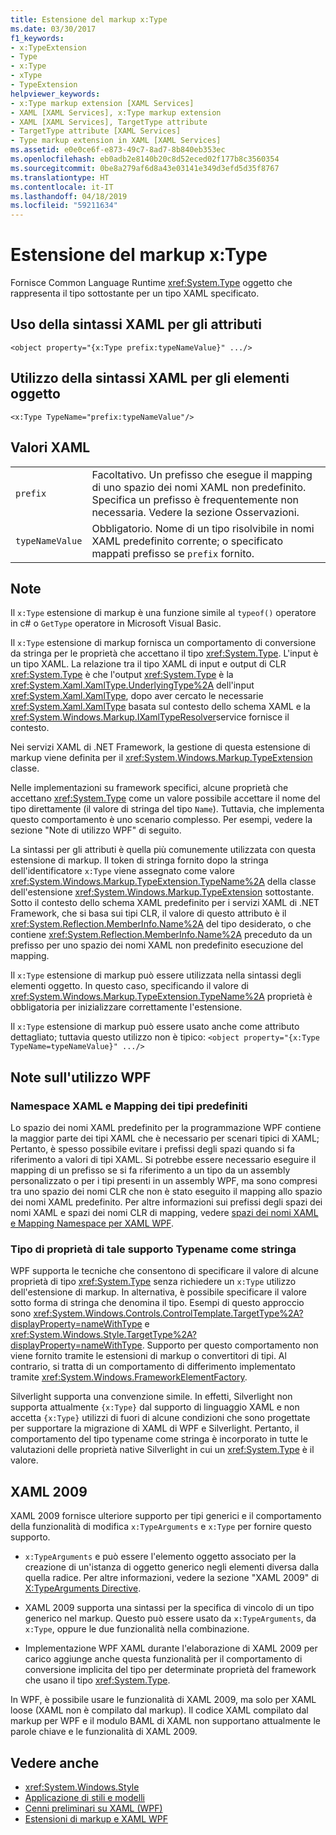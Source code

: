 ```yaml
---
title: Estensione del markup x:Type
ms.date: 03/30/2017
f1_keywords:
- x:TypeExtension
- Type
- x:Type
- xType
- TypeExtension
helpviewer_keywords:
- x:Type markup extension [XAML Services]
- XAML [XAML Services], x:Type markup extension
- XAML [XAML Services], TargetType attribute
- TargetType attribute [XAML Services]
- Type markup extension in XAML [XAML Services]
ms.assetid: e0e0ce6f-e873-49c7-8ad7-8b840eb353ec
ms.openlocfilehash: eb0adb2e8140b20c8d52eced02f177b8c3560354
ms.sourcegitcommit: 0be8a279af6d8a43e03141e349d3efd5d35f8767
ms.translationtype: HT
ms.contentlocale: it-IT
ms.lasthandoff: 04/18/2019
ms.locfileid: "59211634"
---
```

# <a name="xtype-markup-extension"></a>Estensione del markup x:Type
Fornisce Common Language Runtime <xref:System.Type> oggetto che rappresenta il tipo sottostante per un tipo XAML specificato.  
  
## <a name="xaml-attribute-usage"></a>Uso della sintassi XAML per gli attributi  
  
```xaml  
<object property="{x:Type prefix:typeNameValue}" .../>  
```  
  
## <a name="xaml-object-element-usage"></a>Utilizzo della sintassi XAML per gli elementi oggetto  
  
```xaml  
<x:Type TypeName="prefix:typeNameValue"/>  
```  
  
## <a name="xaml-values"></a>Valori XAML  
  
|||  
|-|-|  
|`prefix`|Facoltativo. Un prefisso che esegue il mapping di uno spazio dei nomi XAML non predefinito. Specifica un prefisso è frequentemente non necessaria. Vedere la sezione Osservazioni.|  
|`typeNameValue`|Obbligatorio. Nome di un tipo risolvibile in nomi XAML predefinito corrente; o specificato mappati prefisso se `prefix` fornito.|  
  
## <a name="remarks"></a>Note  
 Il `x:Type` estensione di markup è una funzione simile al `typeof()` operatore in c# o `GetType` operatore in Microsoft Visual Basic.  
  
 Il `x:Type` estensione di markup fornisca un comportamento di conversione da stringa per le proprietà che accettano il tipo <xref:System.Type>. L'input è un tipo XAML. La relazione tra il tipo XAML di input e output di CLR <xref:System.Type> è che l'output <xref:System.Type> è la <xref:System.Xaml.XamlType.UnderlyingType%2A> dell'input <xref:System.Xaml.XamlType>, dopo aver cercato le necessarie <xref:System.Xaml.XamlType> basata sul contesto dello schema XAML e la <xref:System.Windows.Markup.IXamlTypeResolver>service fornisce il contesto.  
  
 Nei servizi XAML di .NET Framework, la gestione di questa estensione di markup viene definita per il <xref:System.Windows.Markup.TypeExtension> classe.  
  
 Nelle implementazioni su framework specifici, alcune proprietà che accettano <xref:System.Type> come un valore possibile accettare il nome del tipo direttamente (il valore di stringa del tipo `Name`). Tuttavia, che implementa questo comportamento è uno scenario complesso. Per esempi, vedere la sezione "Note di utilizzo WPF" di seguito.  
  
 La sintassi per gli attributi è quella più comunemente utilizzata con questa estensione di markup. Il token di stringa fornito dopo la stringa dell'identificatore `x:Type` viene assegnato come valore <xref:System.Windows.Markup.TypeExtension.TypeName%2A> della classe dell'estensione <xref:System.Windows.Markup.TypeExtension> sottostante. Sotto il contesto dello schema XAML predefinito per i servizi XAML di .NET Framework, che si basa sui tipi CLR, il valore di questo attributo è il <xref:System.Reflection.MemberInfo.Name%2A> del tipo desiderato, o che contiene <xref:System.Reflection.MemberInfo.Name%2A> preceduto da un prefisso per uno spazio dei nomi XAML non predefinito esecuzione del mapping.  
  
 Il `x:Type` estensione di markup può essere utilizzata nella sintassi degli elementi oggetto. In questo caso, specificando il valore di <xref:System.Windows.Markup.TypeExtension.TypeName%2A> proprietà è obbligatoria per inizializzare correttamente l'estensione.  
  
 Il `x:Type` estensione di markup può essere usato anche come attributo dettagliato; tuttavia questo utilizzo non è tipico: `<object property="{x:Type TypeName=typeNameValue}" .../>`  
  
## <a name="wpf-usage-notes"></a>Note sull'utilizzo WPF  
  
### <a name="default-xaml-namespace-and-type-mapping"></a>Namespace XAML e Mapping dei tipi predefiniti  
 Lo spazio dei nomi XAML predefinito per la programmazione WPF contiene la maggior parte dei tipi XAML che è necessario per scenari tipici di XAML; Pertanto, è spesso possibile evitare i prefissi degli spazi quando si fa riferimento a valori di tipi XAML. Si potrebbe essere necessario eseguire il mapping di un prefisso se si fa riferimento a un tipo da un assembly personalizzato o per i tipi presenti in un assembly WPF, ma sono compresi tra uno spazio dei nomi CLR che non è stato eseguito il mapping allo spazio dei nomi XAML predefinito. Per altre informazioni sui prefissi degli spazi dei nomi XAML e spazi dei nomi CLR di mapping, vedere [spazi dei nomi XAML e Mapping Namespace per XAML WPF](../wpf/advanced/xaml-namespaces-and-namespace-mapping-for-wpf-xaml.md).  
  
### <a name="type-properties-that-support-typename-as-string"></a>Tipo di proprietà di tale supporto Typename come stringa  
 WPF supporta le tecniche che consentono di specificare il valore di alcune proprietà di tipo <xref:System.Type> senza richiedere un `x:Type` utilizzo dell'estensione di markup. In alternativa, è possibile specificare il valore sotto forma di stringa che denomina il tipo. Esempi di questo approccio sono <xref:System.Windows.Controls.ControlTemplate.TargetType%2A?displayProperty=nameWithType> e <xref:System.Windows.Style.TargetType%2A?displayProperty=nameWithType>. Supporto per questo comportamento non viene fornito tramite le estensioni di markup o convertitori di tipi. Al contrario, si tratta di un comportamento di differimento implementato tramite <xref:System.Windows.FrameworkElementFactory>.  
  
 Silverlight supporta una convenzione simile. In effetti, Silverlight non supporta attualmente `{x:Type}` dal supporto di linguaggio XAML e non accetta `{x:Type}` utilizzi di fuori di alcune condizioni che sono progettate per supportare la migrazione di XAML di WPF e Silverlight. Pertanto, il comportamento del tipo typename come stringa è incorporato in tutte le valutazioni delle proprietà native Silverlight in cui un <xref:System.Type> è il valore.  
  
## <a name="xaml-2009"></a>XAML 2009  
 XAML 2009 fornisce ulteriore supporto per tipi generici e il comportamento della funzionalità di modifica `x:TypeArguments` e `x:Type` per fornire questo supporto.  
  
-   `x:TypeArguments` e può essere l'elemento oggetto associato per la creazione di un'istanza di oggetto generico negli elementi diversa dalla quella radice. Per altre informazioni, vedere la sezione "XAML 2009" di [X:TypeArguments Directive](x-typearguments-directive.md).  
  
-   XAML 2009 supporta una sintassi per la specifica di vincolo di un tipo generico nel markup. Questo può essere usato da `x:TypeArguments`, da `x:Type`, oppure le due funzionalità nella combinazione.  
  
-   Implementazione WPF XAML durante l'elaborazione di XAML 2009 per carico aggiunge anche questa funzionalità per il comportamento di conversione implicita del tipo per determinate proprietà del framework che usano il tipo <xref:System.Type>.  
  
 In WPF, è possibile usare le funzionalità di XAML 2009, ma solo per XAML loose (XAML non è compilato dal markup). Il codice XAML compilato dal markup per WPF e il modulo BAML di XAML non supportano attualmente le parole chiave e le funzionalità di XAML 2009.  
  
## <a name="see-also"></a>Vedere anche

- <xref:System.Windows.Style>
- [Applicazione di stili e modelli](../wpf/controls/styling-and-templating.md)
- [Cenni preliminari su XAML (WPF)](../wpf/advanced/xaml-overview-wpf.md)
- [Estensioni di markup e XAML WPF](../wpf/advanced/markup-extensions-and-wpf-xaml.md)
